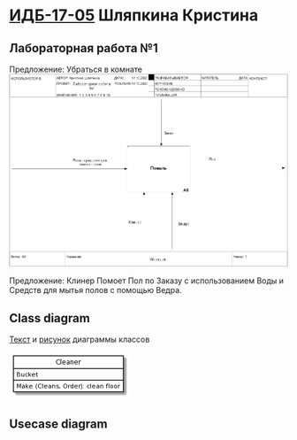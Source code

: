 # [ИДБ-17-05](https://github.com/stankin/design-part-1/wiki/list-idb-17-05) Шляпкина Кристина
## Лабораторная работа №1

Предложение: Убраться в комнате
![none](https://github.com/kristyashh/kristyashh.github.io/blob/master/Lab1/model_1.jpg)

Предложение: Клинер Помоет Пол по Заказу с использованием Воды и Средств для мытья полов с помощью Ведра.

## Class diagram
[Текст](https://github.com/kristyashh/kristyashh.github.io/blob/master/Lab1/PlantUML_code%20—%20laba1ClassD.txt) и [рисунок](https://github.com/kristyashh/kristyashh.github.io/blob/master/Lab1/class%20diagram.png) диаграммы классов

![None](https://github.com/kristyashh/kristyashh.github.io/blob/master/Lab1/class%20diagram.png)

## Usecase diagram
